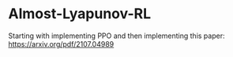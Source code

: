 # Almost-Lyapunov-RL
Starting with implementing PPO and then implementing this paper: https://arxiv.org/pdf/2107.04989
